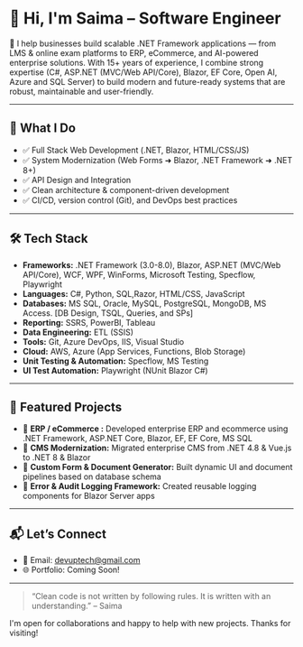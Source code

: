 # 👋 Hi, I'm Saima – Software Engineer


🚀 I help businesses build scalable .NET Framework applications — from LMS & online exam platforms to ERP, eCommerce, and AI-powered enterprise solutions. With 15+ years of experience, I combine strong expertise (C#, ASP.NET (MVC/Web API/Core), Blazor, EF Core, Open AI, Azure and SQL Server) to build modern and future-ready systems that are robust, maintainable and user-friendly.

---

## 🧠 What I Do
- ✅ Full Stack Web Development (.NET, Blazor, HTML/CSS/JS)
- ✅ System Modernization (Web Forms ➜ Blazor, .NET Framework ➜ .NET 8+)
- ✅ API Design and Integration
- ✅ Clean architecture & component-driven development
- ✅ CI/CD, version control (Git), and DevOps best practices

---

## 🛠️ Tech Stack
- **Frameworks:** .NET Framework (3.0-8.0), Blazor, ASP.NET (MVC/Web API/Core), WCF, WPF, WinForms, Microsoft Testing, Specflow, Playwright
- **Languages:** C#, Python, SQL,Razor, HTML/CSS, JavaScript
- **Databases:** MS SQL, Oracle, MySQL, PostgreSQL, MongoDB, MS Access. [DB Design, TSQL, Queries, and SPs]
- **Reporting:** SSRS, PowerBI, Tableau
- **Data Engineering:**  ETL (SSIS)
- **Tools:** Git, Azure DevOps, IIS, Visual Studio
- **Cloud:** AWS, Azure (App Services, Functions, Blob Storage)
- **Unit Testing & Automation:** Specflow, MS Testing
- **UI Test Automation:**  Playwright (NUnit Blazor C#)

---

## 🚀 Featured Projects
- 🔹 **ERP / eCommerce :** Developed enterprise ERP and ecommerce using .NET Framework, ASP.NET Core, Blazor, EF, EF Core, MS SQL
- 🔹 **CMS Modernization:** Migrated enterprise CMS from .NET 4.8 & Vue.js to .NET 8 & Blazor
- 🔹 **Custom Form & Document Generator:** Built dynamic UI and document pipelines based on database schema
- 🔹 **Error & Audit Logging Framework:** Created reusable logging components for Blazor Server apps

---

## 📬 Let’s Connect
- 📧 Email: [devuptech@gmail.com](mailto:devuptech@gmail.com)
- 🌐 Portfolio: Coming Soon!

---

> “Clean code is not written by following rules. It is written with an understanding.” – Saima

I'm open for collaborations and happy to help with new projects. Thanks for visiting!
